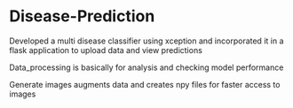 # Disease-Prediction
Developed a multi disease classifier using xception and incorporated it in a flask application to upload data and view predictions

Data_processing is basically for analysis and checking model performance

Generate images augments data and creates npy files for faster access to images
